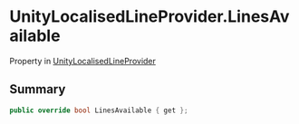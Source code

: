 # UnityLocalisedLineProvider.LinesAvailable

Property in [UnityLocalisedLineProvider](/docs/api/csharp/yarn.unity.unitylocalization.unitylocalisedlineprovider.md)

## Summary



```csharp
public override bool LinesAvailable { get };
```

